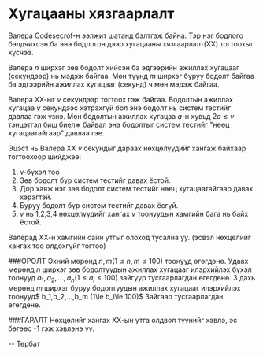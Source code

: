Хугацааны хязгаарлалт
=====================

Валера Codesecrof-н ээлжит шатанд бэлтгэж байна. Тэр нэг бодлого бэлдчихсэн ба энэ бодлогон дээр хугацааны хязгаарлалт(ХХ) тогтоохыг хүсчээ.

Валера $n$ ширхэг зөв бодолт хийсэн ба эдгээрийн ажиллах хугацааг (секундээр) нь мэдэж байгаа. Мөн түүнд $m$ ширхэг буруу бодолт байгаа ба эдгээрийн ажиллах хугацааг (секунд) ч мөн мэдэж байгаа.


Валера ХХ-ыг  $v$ секундээр тогтоох гэж байгаа. Бодолтын ажиллах хугацаа $v$ секундээс хэтрэхгүй бол энэ бодолт нь систем тестийг давлаа гэж үзнэ. Мөн бодолтын ажиллах хугацаа $a$-н хувьд $2a\le v$ тэнцэтгэл биш биелж байвал энэ бодолтыг систем тестийг "нөөц хугацаатайгаар" давлаа гэе.

Эцэст нь Валера ХХ $v$ секундыг дараах нөхцөлүүдийг хангаж байхаар тогтоохоор шийджээ:

 1. v-бүхэл тоо
 2. Зөв бодолт бүр систем тестийг давах ёстой.
 3. Дор хаяж нэг зөв бодолт систем тестийг нөөц хугацаатайгаар давах хэрэгтэй.
 4. Буруу бодолт бүр систем тестийг давах ёсгүй.
 5. $v$ нь 1,2,3,4 нөхцөлүүдийг хангах $v$ тоонуудын хамгийн бага нь байх ёстой. 

Валерад ХХ-н хамгийн сайн утгыг олоход тусална уу. (эсвэл нөхцөлийг хангах тоо олдохгүйг тогтоо)

###ОРОЛТ
Эхний мөрөнд $n, m (1\le n,m\le 100)$ тоонууд өгөгдөнө. Удаах мөрөнд $n$ ширхэг зөв бодолтуудын ажиллах хугацааг илэрхийлэх бүхэл тоонууд   $a_1,a_2,...,a_n (1\le a_i\le 100)$ зайгуур тусгаарлагдан өгөгдөнө. 3 дахь мөрөнд $m$ ширхэг буруу бодолтуудын ажиллах хугацааг илэрхийлэх тоонууд$ b_1,b_2,...,b_m (1\le b_i\le 100)$ Зайгаар тусгаарлагдан өгөгдөнө.

###ГАРАЛТ
Нөхцөлийг хангах ХХ-ын утга олдвол түүнийг хэвлэ, эс бөгөөс -1 гэж хэвлэнэ үү.

-- Төрбат
